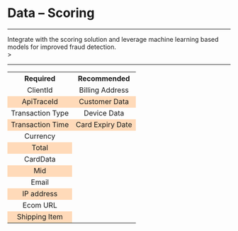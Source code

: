 <h1> Data – Scoring</h1>

---

<div>Integrate with the scoring solution and leverage machine learning based models for improved fraud detection.</div>>

---

<table>
    <tr>
        <th>Required</th>
        <th>Recommended</th>
    </tr>
    <tr class="highlight">
        <td>ClientId</td>
        <td>Billing Address</td>
    </tr>
    <tr class="light">
        <td>ApiTraceId</td>
        <td>Customer Data</td>
    </tr>
    <tr class="highlight">
        <td>Transaction Type</td>
        <td>Device Data</td>
    </tr>
    <tr class="light">
        <td>Transaction Time</td>
        <td>Card Expiry Date</td>
    </tr>
    <tr class="highlight">
        <td>Currency</td>
    </tr>
    <tr class="light">
        <td>Total</td>
    </tr>
    <tr class="highlight">
        <td>CardData</td>
    </tr>
    <tr class="light">
        <td>Mid</td>
    </tr>
    <tr class="highlight">
    <td>Email</td>
    </tr>
    <tr class="light">
        <td>IP address</td>
    </tr>
    <tr class="highlight">
        <td>Ecom URL</td>
    </tr>
    <tr class="light">
        <td>Shipping Item</td>
    </tr>
</table>


<style>
        .markdown-body h1 {
                text-align: center;
        }   
        .markdown-body table {
                margin-left: auto;
                margin-right: auto;
                border-collapse: collapse;
                width: 50%;
        }

        .markdown-body div {
                margin-left: auto;
                margin-right: auto;
                width: 50%;
        }

        th, td {
                text-align: center;
                border: 1px solid break;
        }
        td:empty {
                display: none;
        }
`       .markdown-body table tr:nth-child(2n) {
            background-color: #f28500; 
        }
        .light {
                background-color: #ffdab9;
        }
</style>








